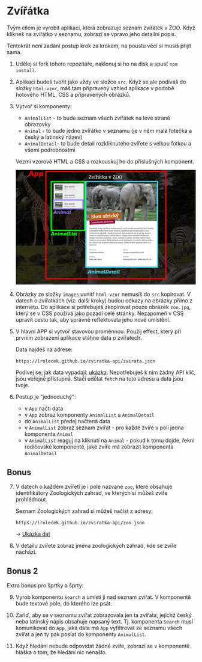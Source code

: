 # Zvířátka

Tvým cílem je vyrobit aplikaci, která zobrazuje seznam zvířátek v ZOO. Když klikneš na zvířátko v seznamu, zobrazí se vpravo jeho detailní popis.

Tentokrát není zadání postup krok za krokem, na poustu věcí si musíš přijít sama.

1. Udělej si fork tohoto repozitáře, naklonuj si ho na disk a spusť `npm install`.

2. Aplikaci budeš tvořit jako vždy ve složce `src`. Když se ale podíváš do složky `html-vzor`, máš tam připravený vzhled aplikace v podobě hotového HTML, CSS a připravených obrázků.

3. Vytvoř si komponenty:

	- `AnimalList` - to bude seznam všech zvířátek na levé straně obrazovky
	- `Animal` - to bude jedno zvířátko v seznamu (je v něm malá fotečka a český a latinský název)
	- `AnimalDetail`- to bude detail rozkliknutého zvířete s velkou fotkou a všemi podrobnostmi

	Vezmi vzorové HTML a CSS a rozkouskuj ho do příslušných komponent.

	![ukázka rozložení komponent](ukazka.jpg)


4. Obrázky ze složky `images` uvnitř `html-vzor` nemusíš do `src` kopírovat. V datech o zvířatkách (viz. další kroky) budou odkazy na obrázky přímo z internetu. Do aplikace si potřebuješ zkopírovat pouze obrázek `zoo.jpg`, který se v CSS používá jako pozadí celé stránky. Nezapomeň v CSS upravit cestu tak, aby správně reflektovala jeho nové umístění.

5. V hlavní APP si vytvoř stavovou proměnnou. Použij effect, který při prvním zobrazení aplikace stáhne data o zvířatech.

	Data najdeš na adrese:
	```
	https://lrolecek.github.io/zviratka-api/zvirata.json
	```
	Podívej se, jak data vypadají: [ukázka](https://lrolecek.github.io/zviratka-api/zvirata.json). Nepotřebuješ k nim žádný API klíč, jsou veřejně přístupná. Stačí udělat `fetch` na tuto adresu a data jsou tvoje.

6. Postup je "jednoduchý":

	- v `App` načti data
	- v `App` zobraz komponenty `AnimalList` a `AnimalDetail`
	- do `AnimalList` předej načtená data
	- v `AnimalList` zobraz seznam zvířat - pro každé zvíře v poli jedna komponenta `Animal`
	- v `AnimalList` reaguj na kliknutí na `Animal` - pokud k tomu dojde, řekni rodičovské komponentě, jaké zvíře má zobrazit komponenta `AnimalDetail`

## Bonus

7. V datech o každém zvířeti je i pole nazvané `zoo`, které obsahuje identifikátory Zoologických zahrad, ve kterých si můžeš zvíře prohlédnout.

	Seznam Zoologických zahrad si můžeš načíst z adresy:
	```
	https://lrolecek.github.io/zviratka-api/zoo.json
	```
	→ [Ukázka dat](https://lrolecek.github.io/zviratka-api/zoo.json)

8. V detailu zvířete zobraz jména zoologických zahrad, kde se zvíře nachází.


## Bonus 2

Extra bonus pro šprtky a šprty:

9. Vyrob komponentu `Search` a umísti ji nad seznam zvířat. V komponentě bude textové pole, do kterého lze psát.

10. Zařiď, aby se v seznamu zvířat zobrazovala jen ta zvířata, jejichž český nebo latinský nápis obsahuje napsaný text. Tj. komponenta `Search` musí komunikovat do `App`, jaká data má `App` vyfiltrovat ze seznamu všech zvířat a jen ty pak poslat do komponenty `AnimalList`.

11. Když hledání nebude odpovídat žádné zvíře, zobrazí se v komponentě hláška o tom, že hledání nic nenašlo.
